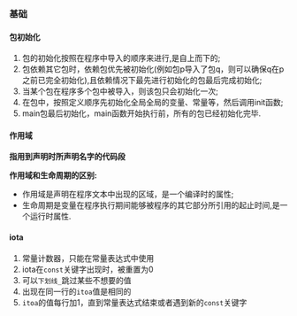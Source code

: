 ### 基础

#### 包初始化

1. 包的初始化按照在程序中导入的顺序来进行,是自上而下的;
2. 包依赖其它包时，依赖包优先被初始化(例如包p导入了包q，则可以确保q在p之前已完全初始化),且依赖情况下最先进行初始化的包最后完成初始化;
3. 当某个包在程序多个包中被导入，则该包只会初始化一次;
4. 在包中，按照定义顺序先初始化全局全局的变量、常量等，然后调用init函数;
5. main包最后初始化，main函数开始执行前，所有的包已经初始化完毕.


#### 作用域

**指用到声明时所声明名字的代码段**

**作用域和生命周期的区别:**
* 作用域是声明在程序文本中出现的区域，是一个编译时的属性;
* 生命周期是变量在程序执行期间能够被程序的其它部分所引用的起止时间,是一个运行时属性.


#### iota

1. 常量计数器，只能在常量表达式中使用
2. iota在`const`关键字出现时，被重置为0
3. 可以`下划线_`跳过某些不想要的值
4. 出现在同一行的`itoa`值是相同的
5. `itoa`的值每行加1，直到常量表达式结束或者遇到新的`const`关键字
